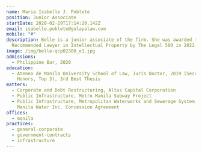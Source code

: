 ```yaml
---
name: Maria Isabelle J. Poblete
position: Junior Associate
startDate: 2020-02-29T17:14:20.142Z
email: isabelle.poblete@gulapalaw.com
mobile: "#"
description: Belle is a junior associate of the firm. She was awarded the
  Recommended Lawyer in Intellectual Property by The Legal 500 in 2022.
image: /img/belle-qcp02380_e1.jpg
admissions:
  - Philippine Bar, 2020
education:
  - Ateneo de Manila University School of Law, Juris Doctor, 2019 (Second
    Honors, Top 3), 3rd Best Thesis
matters:
  - Corporate and Debt Restructuring, Altus Capital Corporation
  - Public Infrastructure, Metro Manila Subway Project
  - Public Infrastructure, Metropolitan Waterworks and Sewerage System and
    Manila Water Inc. Concession Agreement
offices:
  - manila
practices:
  - general-corporate
  - government-contracts
  - infrastructure
---
```

